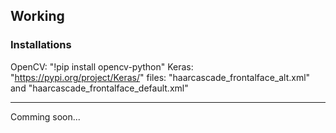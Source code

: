 ## Working

### Installations

OpenCV: "!pip install opencv-python"
Keras: "https://pypi.org/project/Keras/"
files: "haarcascade_frontalface_alt.xml" and "haarcascade_frontalface_default.xml"

--------------------------------------------------------------------------------------------------------------------------------------------------------------------------------------------------------------------------------------------------------------------------------------------

Comming soon...